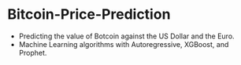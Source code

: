 # Bitcoin-Price-Prediction
- Predicting the value of Botcoin against the US Dollar and the Euro.
- Machine Learning algorithms with Autoregressive, XGBoost, and Prophet.
